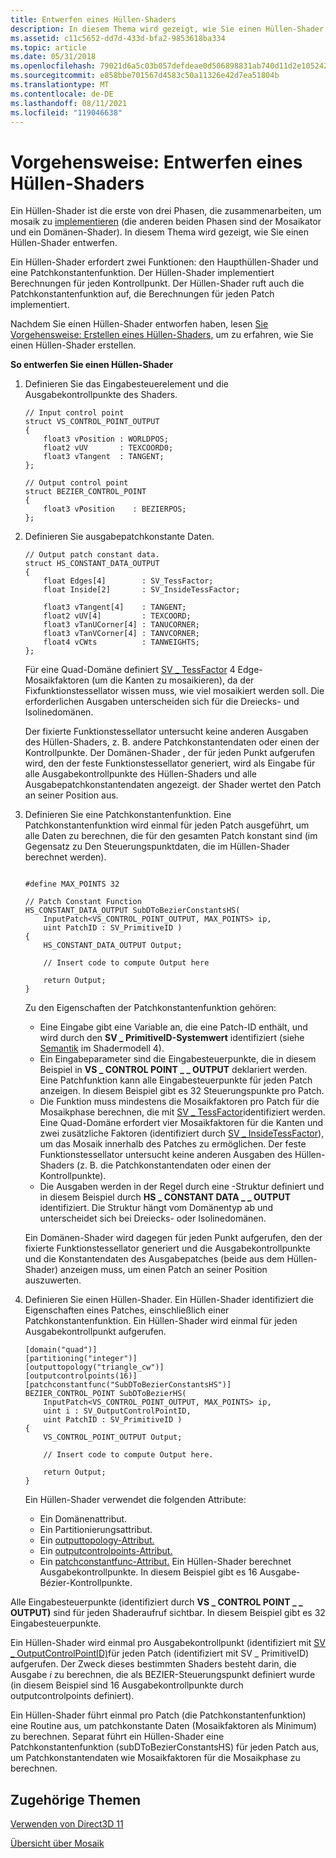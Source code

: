 ```yaml
---
title: Entwerfen eines Hüllen-Shaders
description: In diesem Thema wird gezeigt, wie Sie einen Hüllen-Shader entwerfen.
ms.assetid: c11c5652-dd7d-433d-bfa2-9853618ba334
ms.topic: article
ms.date: 05/31/2018
ms.openlocfilehash: 79021d6a5c03b057defdeae0d506898831ab740d11d2e105242ff53b1b39e9bb
ms.sourcegitcommit: e858bbe701567d4583c50a11326e42d7ea51804b
ms.translationtype: MT
ms.contentlocale: de-DE
ms.lasthandoff: 08/11/2021
ms.locfileid: "119046638"
---
```

# <a name="how-to-design-a-hull-shader"></a>Vorgehensweise: Entwerfen eines Hüllen-Shaders

Ein Hüllen-Shader ist die erste von drei Phasen, die zusammenarbeiten, um mosaik zu [implementieren](direct3d-11-advanced-stages-tessellation.md) (die anderen beiden Phasen sind der Mosaikator und ein Domänen-Shader). In diesem Thema wird gezeigt, wie Sie einen Hüllen-Shader entwerfen.

Ein Hüllen-Shader erfordert zwei Funktionen: den Haupthüllen-Shader und eine Patchkonstantenfunktion. Der Hüllen-Shader implementiert Berechnungen für jeden Kontrollpunkt. Der Hüllen-Shader ruft auch die Patchkonstantenfunktion auf, die Berechnungen für jeden Patch implementiert.

Nachdem Sie einen Hüllen-Shader entworfen haben, lesen [Sie Vorgehensweise: Erstellen eines Hüllen-Shaders,](direct3d-11-advanced-stages-hull-shader-create.md) um zu erfahren, wie Sie einen Hüllen-Shader erstellen.

**So entwerfen Sie einen Hüllen-Shader**

1.  Definieren Sie das Eingabesteuerelement und die Ausgabekontrollpunkte des Shaders.

    ```
    // Input control point
    struct VS_CONTROL_POINT_OUTPUT
    {
        float3 vPosition : WORLDPOS;
        float2 vUV       : TEXCOORD0;
        float3 vTangent  : TANGENT;
    };

    // Output control point
    struct BEZIER_CONTROL_POINT
    {
        float3 vPosition    : BEZIERPOS;
    };
    ```

    

2.  Definieren Sie ausgabepatchkonstante Daten.

    ```
    // Output patch constant data.
    struct HS_CONSTANT_DATA_OUTPUT
    {
        float Edges[4]        : SV_TessFactor;
        float Inside[2]       : SV_InsideTessFactor;
        
        float3 vTangent[4]    : TANGENT;
        float2 vUV[4]         : TEXCOORD;
        float3 vTanUCorner[4] : TANUCORNER;
        float3 vTanVCorner[4] : TANVCORNER;
        float4 vCWts          : TANWEIGHTS;
    };
    ```

    

    Für eine Quad-Domäne definiert [SV \_ TessFactor](/windows/desktop/direct3dhlsl/sv-tessfactor) 4 Edge-Mosaikfaktoren (um die Kanten zu mosaikieren), da der Fixfunktionstessellator wissen muss, wie viel mosaikiert werden soll. Die erforderlichen Ausgaben unterscheiden sich für die Dreiecks- und Isolinedomänen.

    Der fixierte Funktionstessellator untersucht keine anderen Ausgaben des Hüllen-Shaders, z. B. andere Patchkonstantendaten oder einen der Kontrollpunkte. Der Domänen-Shader , der für jeden Punkt aufgerufen wird, den der feste Funktionstessellator generiert, wird als Eingabe für alle Ausgabekontrollpunkte des Hüllen-Shaders und alle Ausgabepatchkonstantendaten angezeigt. der Shader wertet den Patch an seiner Position aus.

3.  Definieren Sie eine Patchkonstantenfunktion. Eine Patchkonstantenfunktion wird einmal für jeden Patch ausgeführt, um alle Daten zu berechnen, die für den gesamten Patch konstant sind (im Gegensatz zu Den Steuerungspunktdaten, die im Hüllen-Shader berechnet werden).

    ```
    
    #define MAX_POINTS 32

    // Patch Constant Function
    HS_CONSTANT_DATA_OUTPUT SubDToBezierConstantsHS( 
        InputPatch<VS_CONTROL_POINT_OUTPUT, MAX_POINTS> ip,
        uint PatchID : SV_PrimitiveID )
    {   
        HS_CONSTANT_DATA_OUTPUT Output;

        // Insert code to compute Output here
        
        return Output;
    }
    ```

    

    Zu den Eigenschaften der Patchkonstantenfunktion gehören:

    -   Eine Eingabe gibt eine Variable an, die eine Patch-ID enthält, und wird durch den **SV \_ PrimitiveID-Systemwert** identifiziert (siehe [Semantik](../direct3dhlsl/dx-graphics-hlsl-semantics.md) im Shadermodell 4).
    -   Ein Eingabeparameter sind die Eingabesteuerpunkte, die in diesem Beispiel in **VS \_ CONTROL POINT \_ \_ OUTPUT** deklariert werden. Eine Patchfunktion kann alle Eingabesteuerpunkte für jeden Patch anzeigen. In diesem Beispiel gibt es 32 Steuerungspunkte pro Patch.
    -   Die Funktion muss mindestens die Mosaikfaktoren pro Patch für die Mosaikphase berechnen, die mit [SV \_ TessFactor](/windows/desktop/direct3dhlsl/sv-tessfactor)identifiziert werden. Eine Quad-Domäne erfordert vier Mosaikfaktoren für die Kanten und zwei zusätzliche Faktoren (identifiziert durch [SV \_ InsideTessFactor](/windows/desktop/direct3dhlsl/sv-insidetessfactor)), um das Mosaik innerhalb des Patches zu ermöglichen. Der feste Funktionstessellator untersucht keine anderen Ausgaben des Hüllen-Shaders (z. B. die Patchkonstantendaten oder einen der Kontrollpunkte).
    -   Die Ausgaben werden in der Regel durch eine -Struktur definiert und in diesem Beispiel durch **HS \_ CONSTANT DATA \_ \_ OUTPUT** identifiziert. Die Struktur hängt vom Domänentyp ab und unterscheidet sich bei Dreiecks- oder Isolinedomänen.

    Ein Domänen-Shader wird dagegen für jeden Punkt aufgerufen, den der fixierte Funktionstessellator generiert und die Ausgabekontrollpunkte und die Konstantendaten des Ausgabepatches (beide aus dem Hüllen-Shader) anzeigen muss, um einen Patch an seiner Position auszuwerten.

4.  Definieren Sie einen Hüllen-Shader. Ein Hüllen-Shader identifiziert die Eigenschaften eines Patches, einschließlich einer Patchkonstantenfunktion. Ein Hüllen-Shader wird einmal für jeden Ausgabekontrollpunkt aufgerufen.

    ```
    [domain("quad")]
    [partitioning("integer")]
    [outputtopology("triangle_cw")]
    [outputcontrolpoints(16)]
    [patchconstantfunc("SubDToBezierConstantsHS")]
    BEZIER_CONTROL_POINT SubDToBezierHS( 
        InputPatch<VS_CONTROL_POINT_OUTPUT, MAX_POINTS> ip, 
        uint i : SV_OutputControlPointID,
        uint PatchID : SV_PrimitiveID )
    {
        VS_CONTROL_POINT_OUTPUT Output;

        // Insert code to compute Output here.
        
        return Output;
    }
    ```

    

    Ein Hüllen-Shader verwendet die folgenden Attribute:

    -   Ein [](/windows/desktop/direct3dhlsl/sm5-attributes-domain) Domänenattribut.
    -   Ein [](/windows/desktop/direct3dhlsl/sm5-attributes-partitioning) Partitionierungsattribut.
    -   Ein [outputtopology-Attribut.](/windows/desktop/direct3dhlsl/sm5-attributes-outputtopology)
    -   Ein [outputcontrolpoints-Attribut.](/windows/desktop/direct3dhlsl/sm5-attributes-outputcontrolpoints)
    -   Ein [patchconstantfunc-Attribut.](/windows/desktop/direct3dhlsl/sm5-attributes-patchconstantfunc) Ein Hüllen-Shader berechnet Ausgabekontrollpunkte. In diesem Beispiel gibt es 16 Ausgabe-Bézier-Kontrollpunkte.

Alle Eingabesteuerpunkte (identifiziert durch **VS \_ CONTROL POINT \_ \_ OUTPUT)** sind für jeden Shaderaufruf sichtbar. In diesem Beispiel gibt es 32 Eingabesteuerpunkte.

Ein Hüllen-Shader wird einmal pro Ausgabekontrollpunkt (identifiziert mit [SV \_ OutputControlPointID)](/windows/desktop/direct3dhlsl/sv-outputcontrolpointid)für jeden Patch (identifiziert mit SV \_ PrimitiveID) aufgerufen. Der Zweck dieses bestimmten Shaders besteht darin, die Ausgabe *i* zu berechnen, die als BEZIER-Steuerungspunkt definiert wurde (in diesem Beispiel sind 16 Ausgabekontrollpunkte durch outputcontrolpoints definiert).

Ein Hüllen-Shader führt einmal pro Patch (die Patchkonstantenfunktion) eine Routine aus, um patchkonstante Daten (Mosaikfaktoren als Minimum) zu berechnen. Separat führt ein Hüllen-Shader eine Patchkonstantenfunktion (subDToBezierConstantsHS) für jeden Patch aus, um Patchkonstantendaten wie Mosaikfaktoren für die Mosaikphase zu berechnen.

## <a name="related-topics"></a>Zugehörige Themen

<dl> <dt>

[Verwenden von Direct3D 11](how-to-use-direct3d-11.md)
</dt> <dt>

[Übersicht über Mosaik](direct3d-11-advanced-stages-tessellation.md)
</dt> </dl>

 

 